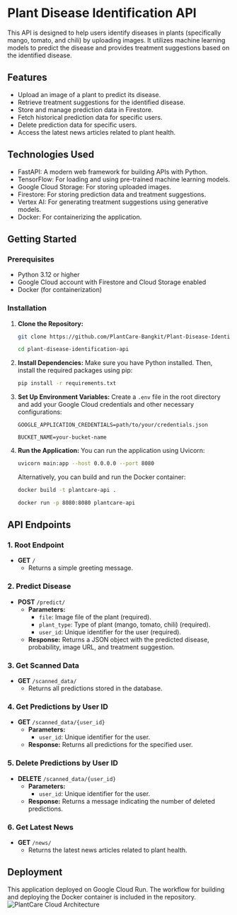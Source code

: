 # Plant Disease Identification API

This API is designed to help users identify diseases in plants (specifically mango, tomato, and chili) by uploading images. It utilizes machine learning models to predict the disease and provides treatment suggestions based on the identified disease.

## Features

- Upload an image of a plant to predict its disease.
- Retrieve treatment suggestions for the identified disease.
- Store and manage prediction data in Firestore.
- Fetch historical prediction data for specific users.
- Delete prediction data for specific users.
- Access the latest news articles related to plant health.

## Technologies Used

- FastAPI: A modern web framework for building APIs with Python.
- TensorFlow: For loading and using pre-trained machine learning models.
- Google Cloud Storage: For storing uploaded images.
- Firestore: For storing prediction data and treatment suggestions.
- Vertex AI: For generating treatment suggestions using generative models.
- Docker: For containerizing the application.

## Getting Started

### Prerequisites

- Python 3.12 or higher
- Google Cloud account with Firestore and Cloud Storage enabled
- Docker (for containerization)

### Installation

1. **Clone the Repository:**
    ```bash
    git clone https://github.com/PlantCare-Bangkit/Plant-Disease-Identification-Model.git
    
    cd plant-disease-identification-api
    ```


2. **Install Dependencies:**
   Make sure you have Python installed. Then, install the required packages using pip:
   ```bash
   pip install -r requirements.txt
   ```

3. **Set Up Environment Variables:**
   Create a `.env` file in the root directory and add your Google Cloud credentials and other necessary configurations:
   ```plaintext
   GOOGLE_APPLICATION_CREDENTIALS=path/to/your/credentials.json
   
   BUCKET_NAME=your-bucket-name
   ```


4. **Run the Application:**
   You can run the application using Uvicorn:
    ```bash
    uvicorn main:app --host 0.0.0.0 --port 8080
    ```

    Alternatively, you can build and run the Docker container:
    ```bash
    docker build -t plantcare-api .
    
    docker run -p 8080:8080 plantcare-api
    ```

## API Endpoints

### 1. Root Endpoint
- **GET** `/`
  - Returns a simple greeting message.

### 2. Predict Disease
- **POST** `/predict/`
  - **Parameters:**
    - `file`: Image file of the plant (required).
    - `plant_type`: Type of plant (mango, tomato, chili) (required).
    - `user_id`: Unique identifier for the user (required).
  - **Response:** Returns a JSON object with the predicted disease, probability, image URL, and treatment suggestion.

### 3. Get Scanned Data
- **GET** `/scanned_data/`
  - Returns all predictions stored in the database.

### 4. Get Predictions by User ID
- **GET** `/scanned_data/{user_id}`
  - **Parameters:**
    - `user_id`: Unique identifier for the user.
  - **Response:** Returns all predictions for the specified user.

### 5. Delete Predictions by User ID
- **DELETE** `/scanned_data/{user_id}`
  - **Parameters:**
    - `user_id`: Unique identifier for the user.
  - **Response:** Returns a message indicating the number of deleted predictions.

### 6. Get Latest News
- **GET** `/news/`
  - Returns the latest news articles related to plant health.

## Deployment

This application deployed on Google Cloud Run. The workflow for building and deploying the Docker container is included in the repository.
![PlantCare Cloud Architecture](https://github.com/user-attachments/assets/7bf64008-d189-466d-8179-0fb426e00bb6)
